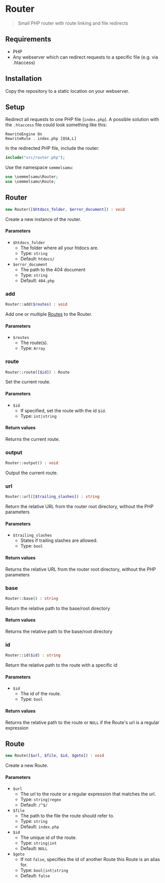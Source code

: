 # Router

> Small PHP router with route linking and file redirects

## Requirements

- PHP
- Any webserver which can redirect requests to a specific file (e.g. via .htaccess)

## Installation

Copy the repository to a static location on your webserver.

## Setup

Redirect all requests to one PHP file (`index.php`). A possible solution with the `.htaccess` file could look something like this:

```htaccess
RewriteEngine On
RewriteRule . index.php [QSA,L]
```

In the redirected PHP file, include the router:

```php
include("src/router.php");
```
Use the namespace `semmelsamu`:

```php
use \semmelsamu\Router;
use \semmelsamu\Route;
```

## Router

```php
new Router([$htdocs_folder, $error_document]) : void
```

Create a new instance of the router.

#### Parameters

- `$htdocs_folder`
    - The folder where all your htdocs are.
    - Type: `string`
    - Default: `htdocs/`
- `$error_document`
    - The path to the 404 document
    - Type: `string`
    - Default: `404.php`

### add

```php
Router::add($routes) : void
```

Add one or multiple [Routes](#routeclass) to the Router.

#### Parameters

- `$routes`
    - The route(s).
    - Type: `Array`

### route

```php
Router::route([$id]) : Route
```

Set the current route.

#### Parameters

- `$id`
    - If specified, set the route with the id `$id`.
    - Type: `int|string`

#### Return values

Returns the current route.

### output

```php
Router::output() : void
```

Output the current route.

### url

```php
Router::url([$trailing_slashes]) : string
```

Return the relative URL from the router root directory, without the PHP parameters

#### Parameters

- `$trailing_slashes`
    - States if trailing slashes are allowed.
    - Type: `bool`

#### Return values

Returns the relative URL from the router root directory, without the PHP parameters

### base

```php
Router::base() : string
```

Return the relative path to the base/root directory

#### Return values

Returns the relative path to the base/root directory

### id

```php
Router::id($id) : string
```

Return the relative path to the route with a specific id

#### Parameters

- `$id`
    - The id of the route.
    - Type: `bool`

#### Return values

Returns the relative path to the route or `NULL` if the Route's url is a regular expression


<a id="routeclass"></a>
## Route

```php
new Route([$url, $file, $id, $goto]) : void
```

Create a new Route.

#### Parameters

- `$url`
    - The url to the route or a regular expression that matches the url.
    - Type: `string|regex`
    - Default: `/^$/`
- `$file`
    - The path to the file the route should refer to.
    - Type: `string`
    - Default: `index.php`
- `$id`
    - The unique id of the route.
    - Type: `string|int`
    - Default: `NULL`
- `$goto`
    - If not `false`, specifies the id of another Route this Route is an alias for.
    - Type: `bool|int|string`
    - Default: `false`
